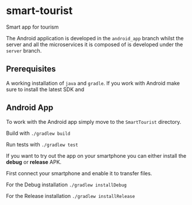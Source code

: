 # smart-tourist
Smart app for tourism

The Android application is developed in the ```android_app``` branch whilst the server and all the microservices it is composed of is developed under the ```server``` branch.

## Prerequisites
A working installation of ```java``` and ```gradle```.
If you work with Android make sure to install the latest SDK and 

## Android App

To work with the Android app simply move to the ```SmartTourist``` directory.

Build with ```./gradlew build```

Run tests with ```./gradlew test```

If you want to try out the app on your smartphone you can either install the **debug** or **release** APK.

First connect your smartphone and enable it to transfer files.

For the Debug installation ```./gradlew installDebug```

For the Release installation ```./gradlew installRelease```
